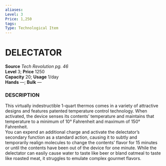 ```yaml
---
aliases: 
Level: 3 
Price: 1,250
tags: 
Type: Technological Item
---
```


# DELECTATOR

**Source** _Tech Revolution pg. 46_  
**Level** 3; **Price** 1250  
**Capacity** 20; **Usage** 1/day  
**Hands** —; **Bulk** —

### DESCRIPTION

This virtually indestructible 1-quart thermos comes in a variety of attractive designs and features patented temperature control technology. When activated, the device senses its contents’ temperature and maintains that temperature to a minimum of 10° Fahrenheit and maximum of 150° Fahrenheit.  
You can expend an additional charge and activate the delectator’s secondary function as a standard action, causing it to subtly and temporarily realign molecules to change the contents’ flavor for 15 minutes or until the contents have been out of the device for one minute. While the delectator can easily cause water to taste like beer or bland oatmeal to taste like roasted meat, it struggles to emulate complex gourmet flavors.